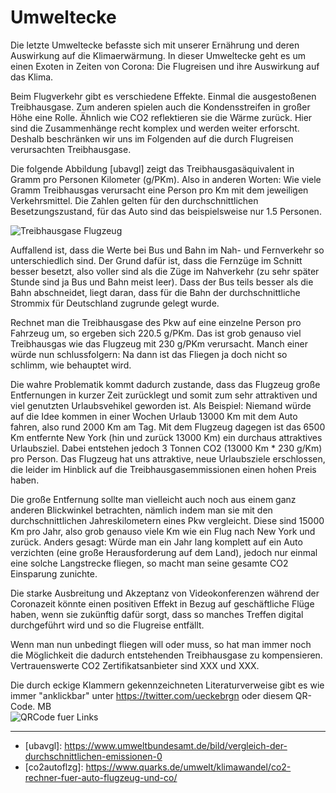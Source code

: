 # Umweltecke

Die letzte Umweltecke befasste sich mit unserer Ernährung und deren Auswirkung auf die Klimaerwärmung. In dieser Umweltecke geht es um einen Exoten in Zeiten von Corona: Die Flugreisen und ihre Auswirkung auf das Klima.

Beim Flugverkehr gibt es verschiedene Effekte. Einmal die ausgestoßenen Treibhausgase. Zum anderen spielen auch die Kondensstreifen in großer Höhe eine Rolle. Ähnlich wie CO2 reflektieren sie die Wärme zurück. Hier sind die Zusammenhänge recht komplex und werden weiter erforscht. Deshalb beschränken wir uns im Folgenden auf die durch Flugreisen verursachten Treibhausgase.

Die folgende Abbildung \[ubavgl\] zeigt das Treibhausgasäquivalent in Gramm pro Personen Kilometer (g/PKm). Also in anderen Worten: Wie viele Gramm Treibhausgas verursacht eine Person pro Km mit dem jeweiligen Verkehrsmittel. Die Zahlen gelten für den durchschnittlichen Besetzungszustand, für das Auto sind das beispielsweise nur 1.5 Personen.

![Treibhausgase Flugzeug](treibhausgase_flugzeug.png)

Auffallend ist, dass die Werte bei Bus und Bahn im Nah- und Fernverkehr so unterschiedlich sind. Der Grund dafür ist, dass die Fernzüge im Schnitt besser besetzt, also voller sind als die Züge im Nahverkehr (zu sehr später Stunde sind ja Bus und Bahn meist leer). Dass der Bus teils besser als die Bahn abschneidet, liegt daran, dass für die Bahn der durchschnittliche Strommix für Deutschland zugrunde gelegt wurde.

Rechnet man die Treibhausgase des Pkw auf eine einzelne Person pro Fahrzeug um, so ergeben sich 220.5 g/PKm. Das ist grob genauso viel Treibhausgas wie das Flugzeug mit 230 g/PKm verursacht. Manch einer würde nun schlussfolgern: Na dann ist das Fliegen ja doch nicht so schlimm, wie behauptet wird.

Die wahre Problematik kommt dadurch zustande, dass das Flugzeug große Entfernungen in kurzer Zeit zurücklegt und somit zum sehr attraktiven und viel genutzten Urlaubsvehikel geworden ist. 
Als Beispiel: Niemand würde auf die Idee kommen in einer Wochen Urlaub 13000 Km mit dem Auto fahren, also rund 2000 Km am Tag. Mit dem Flugzeug dagegen ist das 6500 Km entfernte New York (hin und zurück 13000 Km) ein durchaus attraktives Urlaubsziel. Dabei entstehen jedoch 3 Tonnen CO2 (13000 Km * 230 g/Km) pro Person. Das Flugzeug hat uns attraktive, neue Urlaubsziele erschlossen, die leider im Hinblick auf die Treibhausgasemmissionen einen hohen Preis haben.

Die große Entfernung sollte man vielleicht auch noch aus einem ganz anderen Blickwinkel betrachten, nämlich indem man sie mit den durchschnittlichen Jahreskilometern eines Pkw vergleicht. Diese sind 15000 Km pro Jahr, also grob genauso viele Km wie ein Flug nach New York und zurück. Anders gesagt: Würde man ein Jahr lang komplett auf ein Auto verzichten (eine große Herausforderung auf dem Land), jedoch nur einmal eine solche Langstrecke fliegen, so macht man seine gesamte CO2 Einsparung zunichte.

Die starke Ausbreitung und Akzeptanz von Videokonferenzen während der Coronazeit könnte einen positiven Effekt in Bezug auf geschäftliche Flüge haben, wenn sie zukünftig dafür sorgt, dass so manches Treffen digital durchgeführt wird und so die Flugreise entfällt.

Wenn man nun unbedingt fliegen will oder muss, so hat man immer noch die Möglichkeit die dadurch entstehenden Treibhausgase zu kompensieren. Vertrauenswerte CO2 Zertifikatsanbieter sind XXX und XXX. 

Die durch eckige Klammern gekennzeichneten Literaturverweise gibt es wie immer "anklickbar" unter https://twitter.com/ueckebrgn oder diesem QR-Code. MB <br/>
![QRCode fuer Links](ueckebrgn_qr_code.png)

----

- \[ubavgl\]: https://www.umweltbundesamt.de/bild/vergleich-der-durchschnittlichen-emissionen-0 <br/>
- \[co2autoflzg\]: https://www.quarks.de/umwelt/klimawandel/co2-rechner-fuer-auto-flugzeug-und-co/ <br/>

